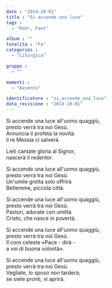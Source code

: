 ```yaml
---
date : "2014-10-01"
title : "Si accende una luce"
tags : 
  - "Rohr, Fant"

album : ""
tonalita : "Fa"
categories : 
  - "Liturgica"

gruppo : 
  - ""

momenti : 
  - "Avvento"

identificatore : "si_accende_una_luce"
data_revisione : "2014-10-01"
---
```

  
  
Si accende una luce all'uomo quaggiù,  
presto verrà tra noi Gesù.  
Annuncia il profeta la novità:  
il re Messia ci salverà.  
  
  
Lieti cantate gloria al Signor,  
nascerà il redentor.  
  
  
Si accende una luce all'uomo quaggiù,  
presto verrà tra noi Gesù.  
Un'umile grotta solo offrirà  
Betlemme, piccola città.  
  
  
Si accende una luce all'uomo quaggiù,  
presto verrà tra noi Gesù.  
Pastori, adorate con umiltà  
Cristo, che nasce in povertà.  
  
  
Si accende una luce all'uomo quaggiù,  
presto verrà tra noi Gesù.  
Il coro celeste «Pace - dirà -  
a voi di buona volontà».  
  
  
Si accende una luce all'uomo quaggiù,  
presto verrà tra noi Gesù.  
Vegliate, lo sposo non tarderà;  
se siete pronti, vi aprirà.  
  
  
